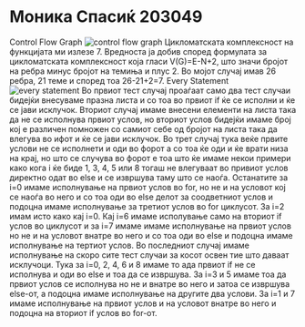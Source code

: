 # Моника Спасиќ 203049
 Control Flow Graph 
 ![control flow graph](https://user-images.githubusercontent.com/80158055/168187607-3f42dc78-eb65-48f0-b5ee-5960174c0cb0.png)
 Цикломатската комплексност на функцијата ми излезе 7. Вредноста ја добив според формулата за цикломатската комплексност која гласи V(G)=E-N+2, што значи бројот на ребра минус бројот на темиња и плус 2. Во мојот случај имав 26 ребра, 21 теме и според тоа 26-21+2=7.
Every Statement  
![every statement](https://user-images.githubusercontent.com/80158055/168347101-6fcb44a8-12d4-4e65-ad95-8928ec39e248.png)
Во првиот тест случај проаѓаат само два тест случаи бидејќи внесуваме празна листа и со тоа во првиот if ќе се исполни и ќе се јави исклучок. Вториот случај имаме внесени елементи на листа така да не се исполнува првиот услов, но вториот услов бидејќи имаме број кој е различен помножен со самиот себе од бројот на листа така да влегува во ифот и ќе се јави исклучок. Во трет случај тука веќе првите услови не се исполнети и оди во форот а со тоа ќе оди и ќе врати низа на крај, но што се случува во форот е тоа што ќе имаме некои примери како кога i ќе биде 1, 3, 4, 5 или 8 тогаш не влегуваат во привиот услов директно одат во else и се извршува таму што се наоѓа. Останатите за i=0 имаме исполнување на првиот услов во for, но не и на условот кој се наоѓа во него и со тоа оди во else делот за соодветниот услов и подоцна имаме исполнување за третиот услов во for циклусот. За  i=2 имам исто како кај i=0. Кај i=6 имаме исполување само на вториот if услов во циклусот и за i=7 имаме имаме исполнување на првиот услов но не и на условот внатре во него и со тоа оди во else  и подоцна имаме исполнување на тертиот услов. Во последниот случај имаме исполнување на скоро сите тест случаи за косот освен тие што даваат исклучоци. Тука за i=0, 2, 4, 6 и 8 имаме то ада првиот if не се исполнува и оди во else и тоа да се извршува. За i=3 и 5 имаме тоа да првиот услов се исполнува но не и внатре во него и затоа се извршува elsе-от, а подоцна имаме исполнување на другите два услови. За i=1 и 7 имаме исполнување на првиот услов и на условот внатре во него и подоцна на вториот if услов во for-от. 
